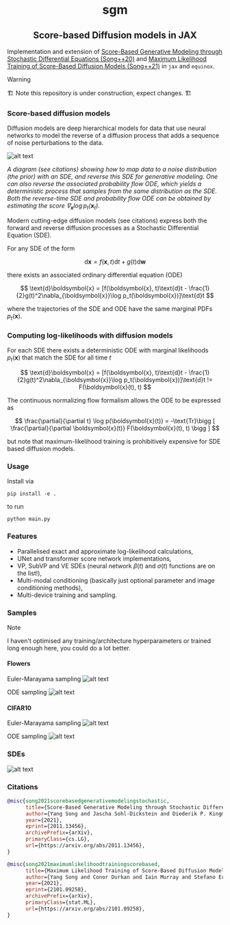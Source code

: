 <h1 align='center'>sgm</h1>
<h2 align='center'>Score-based Diffusion models in JAX</h2>

Implementation and extension of [Score-Based Generative Modeling through Stochastic Differential Equations (Song++20)](https://arxiv.org/abs/2011.13456) and [Maximum Likelihood Training of Score-Based Diffusion Models (Song++21)](https://arxiv.org/abs/2101.09258) in `jax` and `equinox`. 

> [!WARNING]
> :building_construction: Note this repository is under construction, expect changes. :building_construction:

### Score-based diffusion models

Diffusion models are deep hierarchical models for data that use neural networks to model the reverse of a diffusion process that adds a sequence of noise perturbations to the data. 

![alt text](figs/score.jpeg?raw=true)

*A diagram (see citations) showing how to map data to a noise distribution (the prior) with an SDE, and reverse this SDE for generative modeling. One can also reverse the associated probability flow ODE, which yields a deterministic process that samples from the same distribution as the SDE. Both the reverse-time SDE and probability flow ODE can be obtained by estimating the score $\nabla_{\boldsymbol{x}} \log p_t(\boldsymbol{x}_t)$.*

Modern cutting-edge diffusion models (see citations) express both the forward and reverse diffusion processes as a Stochastic Differential Equation (SDE).

For any SDE of the form 

$$
\text{d}\boldsymbol{x} = f(\boldsymbol{x}, t)\text{d}t + g(t)\text{d}\boldsymbol{w}
$$

there exists an associated ordinary differential equation (ODE)

$$
\text{d}\boldsymbol{x} = [f(\boldsymbol{x}, t)\text{d}t - \frac{1}{2}g(t)^2\nabla_{\boldsymbol{x}}\log p_t(\boldsymbol{x})]\text{d}t
$$

where the trajectories of the SDE and ODE have the same marginal PDFs $p_t(\boldsymbol{x})$.

### Computing log-likelihoods with diffusion models

For each SDE there exists a deterministic ODE with marginal likelihoods $p_t(\boldsymbol{x})$ that match the SDE for all time $t$

$$
\text{d}\boldsymbol{x} = [f(\boldsymbol{x}, t)\text{d}t - \frac{1}{2}g(t)^2\nabla_{\boldsymbol{x}}\log p_t(\boldsymbol{x})]\text{d}t != F(\boldsymbol{x}(t), t)
$$

The continuous normalizing flow formalism allows the ODE to be expressed as

$$
\frac{\partial}{\partial t} \log p(\boldsymbol{x}(t)) = -\text{Tr}\bigg [ \frac{\partial}{\partial \boldsymbol{x}(t)} F(\boldsymbol{x}(t), t) \bigg ]
$$

but note that maximum-likelihood training is prohibitively expensive for SDE based diffusion models.

### Usage

Install via
```
pip install -e .
```
to run
```
python main.py
```

### Features

* Parallelised exact and approximate log-likelihood calculations,
* UNet and transformer score network implementations,
* VP, SubVP and VE SDEs (neural network $\beta(t)$ and $\sigma(t)$ functions are on the list!),
* Multi-modal conditioning (basically just optional parameter and image conditioning methods),
* Multi-device training and sampling.

### Samples

> [!NOTE]
> I haven't optimised any training/architecture hyperparameters or trained long enough here, you could do a lot better. 

<h4 align='left'>Flowers</h4>

Euler-Marayama sampling
![alt text](figs/flowers_eu.png?raw=true)

ODE sampling
![alt text](figs/flowers_ode.png?raw=true)

<h4 align='left'>CIFAR10</h4>

Euler-Marayama sampling
![alt text](figs/cifar10_eu.png?raw=true)

ODE sampling
![alt text](figs/cifar10_ode.png?raw=true)

<!-- ![alt text](figs/flowers_ode.png?raw=true) -->

### SDEs 
![alt text](figs/sdes.png?raw=true)

### Citations
```bibtex
@misc{song2021scorebasedgenerativemodelingstochastic,
      title={Score-Based Generative Modeling through Stochastic Differential Equations}, 
      author={Yang Song and Jascha Sohl-Dickstein and Diederik P. Kingma and Abhishek Kumar and Stefano Ermon and Ben Poole},
      year={2021},
      eprint={2011.13456},
      archivePrefix={arXiv},
      primaryClass={cs.LG},
      url={https://arxiv.org/abs/2011.13456}, 
}
```

```bibtex
@misc{song2021maximumlikelihoodtrainingscorebased,
      title={Maximum Likelihood Training of Score-Based Diffusion Models}, 
      author={Yang Song and Conor Durkan and Iain Murray and Stefano Ermon},
      year={2021},
      eprint={2101.09258},
      archivePrefix={arXiv},
      primaryClass={stat.ML},
      url={https://arxiv.org/abs/2101.09258}, 
}
```

<!-- <p align="center">
  <img src="figs/flowers_eu.png" width="350" title="hover text">
</p> -->